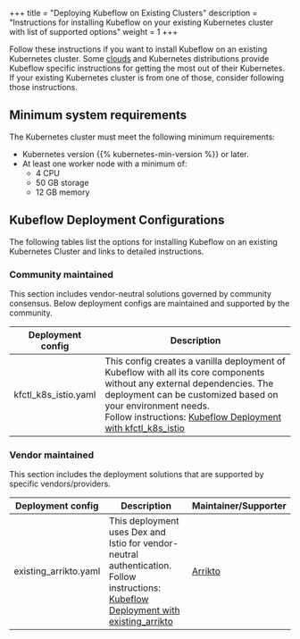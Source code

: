 +++
title = "Deploying Kubeflow on Existing Clusters"
description = "Instructions for installing Kubeflow on your existing Kubernetes cluster with list of supported options"
weight = 1
+++

Follow these instructions if you want to install Kubeflow on an existing Kubernetes
cluster. Some [clouds](/docs/started/cloud) and Kubernetes distributions provide
Kubeflow specific instructions for getting the most out of their Kubernetes. If your
existing Kubernetes cluster is from one of those, consider following those instructions.

## Minimum system requirements

The Kubernetes cluster must meet the following minimum requirements:

  * Kubernetes version {{% kubernetes-min-version %}} or later.
  * At least one worker node with a minimum of:
    * 4 CPU
    * 50 GB storage
    * 12 GB memory

## Kubeflow Deployment Configurations

The following tables list the options for installing Kubeflow on an existing Kubernetes
Cluster and links to detailed instructions.

### Community maintained

This section includes vendor-neutral solutions governed by community consensus. Below deployment configs are maintained and supported by the community.

<div class="table-responsive">
  <table class="table table-bordered">
    <thead class="thead-light">
      <tr>
        <th>Deployment config</th>
        <th>Description</th>
      </tr>
    </thead>
    <tbody>
      <tr>
        <td>kfctl_k8s_istio.yaml</td>
        <td> This config creates a vanilla deployment of Kubeflow with all its core components without any external dependencies. The deployment can be customized based on your environment needs. <br />Follow instructions: <a href="/docs/started/k8s/kfctl-k8s-istio/">Kubeflow Deployment with kfctl_k8s_istio</a></td>
      </tr>
    </tbody>
  </table>
</div>

### Vendor maintained

This section includes the deployment solutions that are supported by specific vendors/providers.

<div class="table-responsive">
  <table class="table table-bordered">
    <thead class="thead-light">
      <tr>
        <th>Deployment config</th>
        <th>Description</th>
        <th>Maintainer/Supporter</th>
      </tr>
    </thead>
    <tbody>
      <tr>
        <td>existing_arrikto.yaml</td>
        <td> This deployment uses Dex and Istio for vendor-neutral authentication. <br />Follow instructions: <a href="/docs/started/k8s/kfctl-existing-arrikto/">Kubeflow Deployment with existing_arrikto</a></td>
        <td><a href="https://www.arrikto.com/">Arrikto</a></td>
      </tr>
    </tbody>
  </table>
</div>
